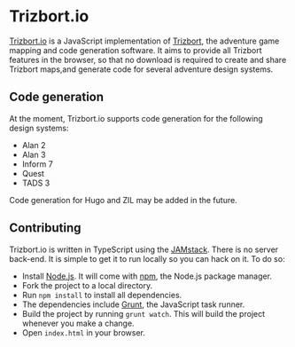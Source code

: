 # Trizbort.io

[Trizbort.io](http://www.trizbort.io) is a JavaScript implementation of [Trizbort](http://www.trizbort.com), the adventure game mapping and code generation software. It aims to provide all Trizbort features in the browser, so that no download is required to create and share Trizbort maps,and generate code for several adventure design systems.

## Code generation

At the moment, Trizbort.io supports code generation for the following design systems:

* Alan 2
* Alan 3
* Inform 7
* Quest
* TADS 3

Code generation for Hugo and ZIL may be added in the future.

## Contributing

Trizbort.io is written in TypeScript using the [JAMstack](https://jamstack.org/). There is no server back-end. It is simple to get it to run locally so you can hack on it. To do so:

* Install [Node.js](https://nodejs.org/). It will come with [npm](https://www.npmjs.com/), the Node.js package manager.
* Fork the project to a local directory.
* Run `npm install` to install all dependencies.
* The dependencies include [Grunt](https://gruntjs.com/), the JavaScript task runner.
* Build the project by running `grunt watch`. This will build the project whenever you make a change.
* Open `index.html` in your browser.
